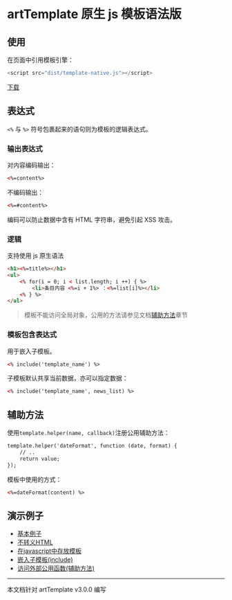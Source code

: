 # artTemplate 原生 js 模板语法版

## 使用

在页面中引用模板引擎：
```js
<script src="dist/template-native.js"></script>
```    
[下载](https://raw.github.com/visamz/art-template/master/dist/template.js)

## 表达式

``<%`` 与 ``%>`` 符号包裹起来的语句则为模板的逻辑表达式。

### 输出表达式

对内容编码输出：
```html
<%=content%>
```
不编码输出：
```html
<%=#content%>
```   
编码可以防止数据中含有 HTML 字符串，避免引起 XSS 攻击。

### 逻辑

支持使用 js 原生语法
```html
<h1><%=title%></h1>
<ul>
	<% for(i = 0; i < list.length; i ++) { %>
		<li>条目内容 <%=i + 1%> ：<%=list[i]%></li>
	<% } %>
</ul>
```
> 模板不能访问全局对象，公用的方法请参见文档[辅助方法](#辅助方法)章节

### 模板包含表达式

用于嵌入子模板。
```html
<% include('template_name') %>
```
子模板默认共享当前数据，亦可以指定数据：
```html
<% include('template_name', news_list) %>
```
## 辅助方法

使用``template.helper(name, callback)``注册公用辅助方法：
```html
template.helper('dateFormat', function (date, format) {
	// ..
	return value;
});
```
模板中使用的方式：
```html
<%=dateFormat(content) %>
```
##	演示例子

*	[基本例子](http://aui.github.io/artTemplate/demo/template-native/basic.html)
*	[不转义HTML](http://aui.github.io/artTemplate/demo/template-native/no-escape.html)
*	[在javascript中存放模板](http://aui.github.io/artTemplate/demo/template-native/compile.html)
*	[嵌入子模板(include)](http://aui.github.io/artTemplate/demo/template-native/include.html)
*	[访问外部公用函数(辅助方法)](http://aui.github.io/artTemplate/demo/template-native/helper.html)

----------------------------------------------

本文档针对 artTemplate v3.0.0 编写